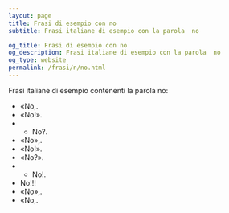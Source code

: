 ```yaml
---
layout: page
title: Frasi di esempio con no 
subtitle: Frasi italiane di esempio con la parola  no

og_title: Frasi di esempio con no 
og_description: Frasi italiane di esempio con la parola  no
og_type: website
permalink: /frasi/n/no.html
---
```


Frasi italiane di esempio contenenti la parola no:


- «No,.
- «No!».
- - No?.
- «No»,.
- «No!».
- «No?».
- - No!.
- No!!!
- «No»,.
- «No,.

